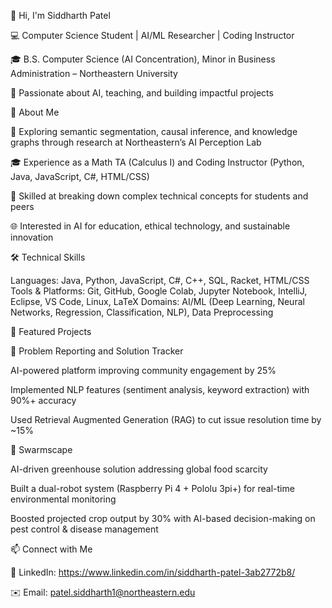 👋 Hi, I'm Siddharth Patel

💻 Computer Science Student | AI/ML Researcher | Coding Instructor

🎓 B.S. Computer Science (AI Concentration), Minor in Business Administration – Northeastern University

🚀 Passionate about AI, teaching, and building impactful projects


🔹 About Me

🌱 Exploring semantic segmentation, causal inference, and knowledge graphs through research at Northeastern’s AI Perception Lab

🎓 Experience as a Math TA (Calculus I) and Coding Instructor (Python, Java, JavaScript, C#, HTML/CSS)

🤝 Skilled at breaking down complex technical concepts for students and peers

🌐 Interested in AI for education, ethical technology, and sustainable innovation


🛠 Technical Skills

Languages: Java, Python, JavaScript, C#, C++, SQL, Racket, HTML/CSS
Tools & Platforms: Git, GitHub, Google Colab, Jupyter Notebook, IntelliJ, Eclipse, VS Code, Linux, LaTeX
Domains: AI/ML (Deep Learning, Neural Networks, Regression, Classification, NLP), Data Preprocessing


📌 Featured Projects

🔹 Problem Reporting and Solution Tracker

AI-powered platform improving community engagement by 25%

Implemented NLP features (sentiment analysis, keyword extraction) with 90%+ accuracy

Used Retrieval Augmented Generation (RAG) to cut issue resolution time by ~15%

🔹 Swarmscape

AI-driven greenhouse solution addressing global food scarcity

Built a dual-robot system (Raspberry Pi 4 + Pololu 3pi+) for real-time environmental monitoring

Boosted projected crop output by 30% with AI-based decision-making on pest control & disease management



📫 Connect with Me

💼 LinkedIn: https://www.linkedin.com/in/siddharth-patel-3ab2772b8/

✉️ Email: patel.siddharth1@northeastern.edu

 
